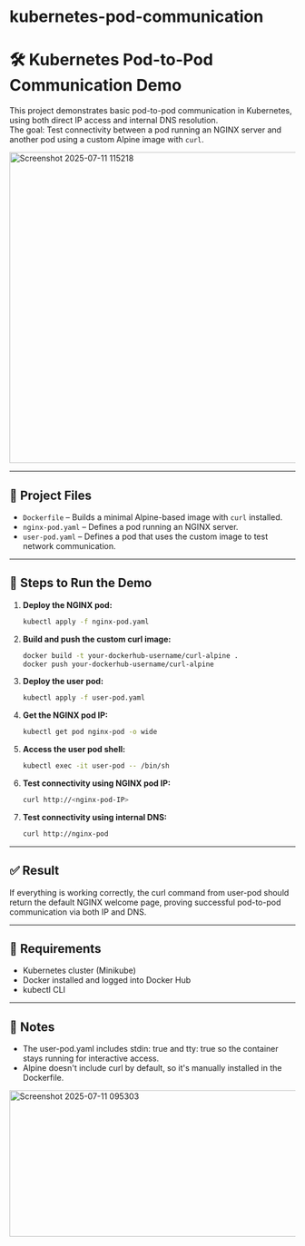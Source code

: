 # kubernetes-pod-communication

# 🛠 Kubernetes Pod-to-Pod Communication Demo

This project demonstrates basic pod-to-pod communication in Kubernetes, using both direct IP access and internal DNS resolution.  
The goal: Test connectivity between a pod running an NGINX server and another pod using a custom Alpine image with `curl`.

<img width="1374" height="548" alt="Screenshot 2025-07-11 115218" src="https://github.com/user-attachments/assets/21052536-9a1a-4069-b893-e1f34db76960" />

---

## 📁 Project Files

- `Dockerfile` – Builds a minimal Alpine-based image with `curl` installed.
- `nginx-pod.yaml` – Defines a pod running an NGINX server.
- `user-pod.yaml` – Defines a pod that uses the custom image to test network communication.

---

## 🧪 Steps to Run the Demo

1. **Deploy the NGINX pod:**
   ```bash
   kubectl apply -f nginx-pod.yaml

2. **Build and push the custom curl image:**
   ```bash
   docker build -t your-dockerhub-username/curl-alpine .
   docker push your-dockerhub-username/curl-alpine

3. **Deploy the user pod:**
   ```bash
   kubectl apply -f user-pod.yaml

4. **Get the NGINX pod IP:**
   ```bash
   kubectl get pod nginx-pod -o wide

5. **Access the user pod shell:**
   ```bash
   kubectl exec -it user-pod -- /bin/sh

6. **Test connectivity using NGINX pod IP:**
   ```bash
   curl http://<nginx-pod-IP>

7. **Test connectivity using internal DNS:**
   ```bash
   curl http://nginx-pod

---

## ✅ Result

If everything is working correctly, the curl command from user-pod should return the default NGINX welcome page, proving successful pod-to-pod communication via both IP and DNS.

---


## 🔧 Requirements

- Kubernetes cluster (Minikube)
- Docker installed and logged into Docker Hub
- kubectl CLI

---

## 📌 Notes

- The user-pod.yaml includes stdin: true and tty: true so the container stays running for interactive access.
- Alpine doesn't include curl by default, so it's manually installed in the Dockerfile.


<img width="864" height="258" alt="Screenshot 2025-07-11 095303" src="https://github.com/user-attachments/assets/1e2460f1-0d9d-47eb-975f-02c7603b2c43" />

